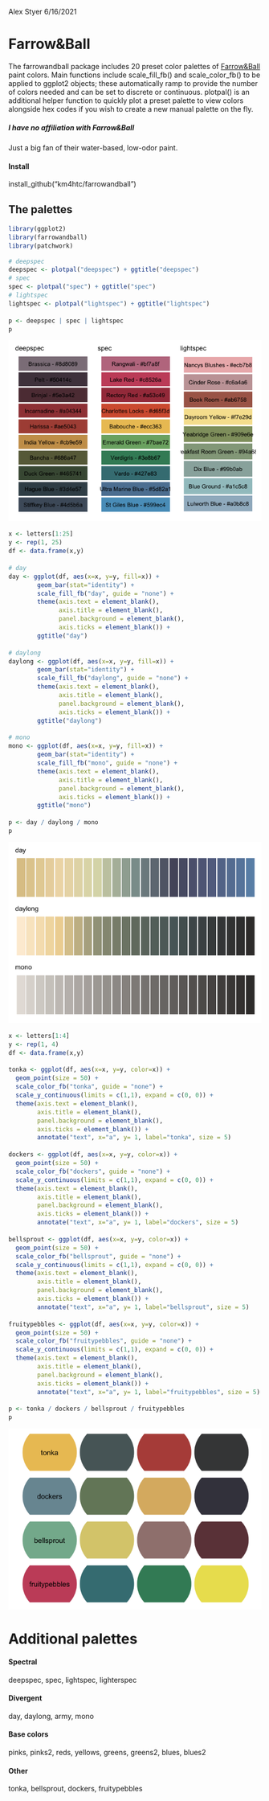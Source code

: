 Alex Styer
6/16/2021

# Farrow&Ball

The farrowandball package includes 20 preset color palettes of
[Farrow&Ball](https://www.farrow-ball.com) paint colors. Main functions
include scale_fill_fb() and scale_color_fb() to be applied to ggplot2
objects; these automatically ramp to provide the number of colors needed
and can be set to discrete or continuous. plotpal() is an additional
helper function to quickly plot a preset palette to view colors
alongside hex codes if you wish to create a new manual palette on the
fly.

##### *I have no affiliation with Farrow&Ball*

Just a big fan of their water-based, low-odor paint.

#### Install

install_github(“km4htc/farrowandball”)

## The palettes

``` r
library(ggplot2)
library(farrowandball)
library(patchwork)
```

``` r
# deepspec
deepspec <- plotpal("deepspec") + ggtitle("deepspec")
# spec
spec <- plotpal("spec") + ggtitle("spec")
# lightspec
lightspec <- plotpal("lightspec") + ggtitle("lightspec")

p <- deepspec | spec | lightspec
p
```

![](index_files/figure-gfm/unnamed-chunk-2-1.png)<!-- -->

``` r
x <- letters[1:25]
y <- rep(1, 25)
df <- data.frame(x,y)

# day
day <- ggplot(df, aes(x=x, y=y, fill=x)) +
        geom_bar(stat="identity") +
        scale_fill_fb("day", guide = "none") +
        theme(axis.text = element_blank(),
              axis.title = element_blank(),
              panel.background = element_blank(),
              axis.ticks = element_blank()) +
        ggtitle("day")
  
# daylong
daylong <- ggplot(df, aes(x=x, y=y, fill=x)) +
        geom_bar(stat="identity") +
        scale_fill_fb("daylong", guide = "none") +
        theme(axis.text = element_blank(),
              axis.title = element_blank(),
              panel.background = element_blank(),
              axis.ticks = element_blank()) +
        ggtitle("daylong")

# mono
mono <- ggplot(df, aes(x=x, y=y, fill=x)) +
        geom_bar(stat="identity") +
        scale_fill_fb("mono", guide = "none") +
        theme(axis.text = element_blank(),
              axis.title = element_blank(),
              panel.background = element_blank(),
              axis.ticks = element_blank()) +
        ggtitle("mono")

p <- day / daylong / mono
p
```

![](index_files/figure-gfm/unnamed-chunk-3-1.png)<!-- -->

``` r
x <- letters[1:4]
y <- rep(1, 4)
df <- data.frame(x,y)

tonka <- ggplot(df, aes(x=x, y=y, color=x)) +
  geom_point(size = 50) +
  scale_color_fb("tonka", guide = "none") +
  scale_y_continuous(limits = c(1,1), expand = c(0, 0)) +
  theme(axis.text = element_blank(),
        axis.title = element_blank(),
        panel.background = element_blank(),
        axis.ticks = element_blank()) +
        annotate("text", x="a", y= 1, label="tonka", size = 5)

dockers <- ggplot(df, aes(x=x, y=y, color=x)) +
  geom_point(size = 50) +
  scale_color_fb("dockers", guide = "none") +
  scale_y_continuous(limits = c(1,1), expand = c(0, 0)) +
  theme(axis.text = element_blank(),
        axis.title = element_blank(),
        panel.background = element_blank(),
        axis.ticks = element_blank()) +
        annotate("text", x="a", y= 1, label="dockers", size = 5)

bellsprout <- ggplot(df, aes(x=x, y=y, color=x)) +
  geom_point(size = 50) +
  scale_color_fb("bellsprout", guide = "none") +
  scale_y_continuous(limits = c(1,1), expand = c(0, 0)) +
  theme(axis.text = element_blank(),
        axis.title = element_blank(),
        panel.background = element_blank(),
        axis.ticks = element_blank()) +
        annotate("text", x="a", y= 1, label="bellsprout", size = 5)

fruitypebbles <- ggplot(df, aes(x=x, y=y, color=x)) +
  geom_point(size = 50) +
  scale_color_fb("fruitypebbles", guide = "none") +
  scale_y_continuous(limits = c(1,1), expand = c(0, 0)) +
  theme(axis.text = element_blank(),
        axis.title = element_blank(),
        panel.background = element_blank(),
        axis.ticks = element_blank()) +
        annotate("text", x="a", y= 1, label="fruitypebbles", size = 5)

p <- tonka / dockers / bellsprout / fruitypebbles
p
```

![](index_files/figure-gfm/unnamed-chunk-4-1.png)<!-- -->

# Additional palettes

#### Spectral

deepspec, spec, lightspec, lighterspec

#### Divergent

day, daylong, army, mono

#### Base colors

pinks, pinks2, reds, yellows, greens, greens2, blues, blues2

#### Other

tonka, bellsprout, dockers, fruitypebbles
